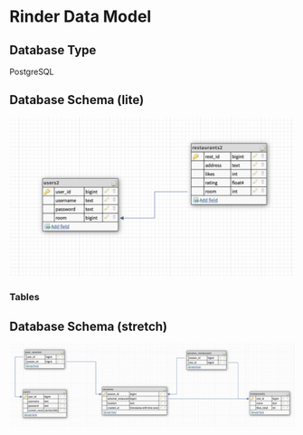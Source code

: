 # Rinder Data Model

## Database Type

PostgreSQL


## Database Schema (lite)

![](2021-08-24-21-07-42.png)

### Tables



## Database Schema (stretch)

![](2021-08-24-20-15-28.png)
